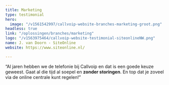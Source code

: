 ```yaml
---
title: Marketing
type: testimonial
hero:
  image: "/v1561542997/callvoip-website-branches-marketing-groot.png"
headless: true
link: "/oplossingen/branches/marketing"
logo: "/v1563975464/callvoip-website-testimonial-siteonlineNW.png"
name: J. van Doorn - SiteOnline
website: https://www.siteonline.nl/

---
```

“Al jaren hebben we de telefonie bij Callvoip en dat is een goede keuze geweest. Gaat al die tijd al soepel en **zonder storingen**. En top dat je zoveel via de online centrale kunt regelen!”
